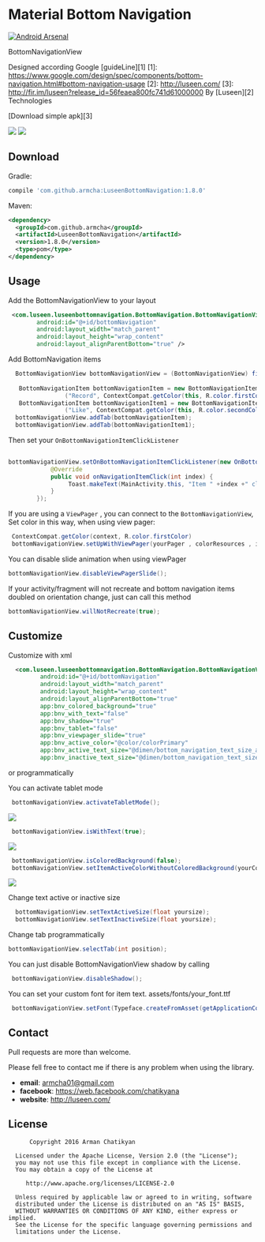 # Material Bottom Navigation

[![Android Arsenal](https://img.shields.io/badge/Android%20Arsenal-LuseenBottomNavigation-green.svg?style=true)](https://android-arsenal.com/details/1/3337)

BottomNavigationView

Designed according Google [guideLine][1]
[1]: https://www.google.com/design/spec/components/bottom-navigation.html#bottom-navigation-usage
[2]: http://luseen.com/
[3]: http://fir.im/luseen?release_id=56feaea800fc741d61000000
By [Luseen][2] Technologies 

[Download simple apk][3]



![](ScreenShots/gifView2.gif)
![](ScreenShots/screen4.png)


Download
--------

Gradle:
```groovy
compile 'com.github.armcha:LuseenBottomNavigation:1.8.0'
```
Maven:
```xml
<dependency>
  <groupId>com.github.armcha</groupId>
  <artifactId>LuseenBottomNavigation</artifactId>
  <version>1.8.0</version>
  <type>pom</type>
</dependency>
```
Usage
-----

Add the BottomNavigationView to your layout

```xml
 <com.luseen.luseenbottomnavigation.BottomNavigation.BottomNavigationView
        android:id="@+id/bottomNavigation"
        android:layout_width="match_parent"
        android:layout_height="wrap_content"
        android:layout_alignParentBottom="true" />
```

Add BottomNavigation items 

```java
  BottomNavigationView bottomNavigationView = (BottomNavigationView) findViewById(R.id.bottomNavigation);
  
   BottomNavigationItem bottomNavigationItem = new BottomNavigationItem
                ("Record", ContextCompat.getColor(this, R.color.firstColor), R.drawable.ic_mic_black_24dp);
   BottomNavigationItem bottomNavigationItem1 = new BottomNavigationItem
                ("Like", ContextCompat.getColor(this, R.color.secondColor), R.drawable.ic_favorite_black_24dp);
  bottomNavigationView.addTab(bottomNavigationItem);
  bottomNavigationView.addTab(bottomNavigationItem1);
```

Then set your `OnBottomNavigationItemClickListener`

```java
 
bottomNavigationView.setOnBottomNavigationItemClickListener(new OnBottomNavigationItemClickListener() {
            @Override
            public void onNavigationItemClick(int index) {
                 Toast.makeText(MainActivity.this, "Item " +index +" clicked", Toast.LENGTH_SHORT).show();
            }
        });
```
If you are using a `ViewPager` , you can connect to the `BottomNavigationView`,
Set color in this way, when using view pager:
  
  ```java
   ContextCompat.getColor(context, R.color.firstColor)
   bottomNavigationView.setUpWithViewPager(yourPager , colorResources , imageResources);
  ```
You can disable slide animation when using viewPager
  ```java
  bottomNavigationView.disableViewPagerSlide();
  ```
  
If your activity/fragment will not recreate and bottom navigation items doubled on orientation change,
just can call this method
     
```java
bottomNavigationView.willNotRecreate(true);
```


Customize
---------

Customize with xml

```xml
  <com.luseen.luseenbottomnavigation.BottomNavigation.BottomNavigationView
         android:id="@+id/bottomNavigation"
         android:layout_width="match_parent"
         android:layout_height="wrap_content"
         android:layout_alignParentBottom="true"
         app:bnv_colored_background="true"
         app:bnv_with_text="false"
         app:bnv_shadow="true"
         app:bnv_tablet="false"
         app:bnv_viewpager_slide="true"
         app:bnv_active_color="@color/colorPrimary"
         app:bnv_active_text_size="@dimen/bottom_navigation_text_size_active"
         app:bnv_inactive_text_size="@dimen/bottom_navigation_text_size_inactive"/>
```

or programmatically


You can activate tablet mode
```java
 bottomNavigationView.activateTabletMode();
```
![](ScreenShots/gifView4.gif)

```java
 bottomNavigationView.isWithText(true);
```
![](ScreenShots/gifView.gif)
```java
 bottomNavigationView.isColoredBackground(false);
 bottomNavigationView.setItemActiveColorWithoutColoredBackground(yourColor);
```
![](ScreenShots/gifView3.gif)

Change text active or inactive size
```java
  bottomNavigationView.setTextActiveSize(float yoursize);
  bottomNavigationView.setTextInactiveSize(float yoursize);
```

Change tab programmatically
```java
bottomNavigationView.selectTab(int position);
```

You can just disable BottomNavigationView shadow by calling 
```java
 bottomNavigationView.disableShadow();
```
 
You can set your custom font for item text.
assets/fonts/your_font.ttf
```java
 bottomNavigationView.setFont(Typeface.createFromAsset(getApplicationContext().getAssets(), "fonts/your_font.ttf"));
```

## Contact 

Pull requests are more than welcome.

Please fell free to contact me if there is any problem when using the library.

- **email**: armcha01@gmail.com
- **facebook**: https://web.facebook.com/chatikyana
- **website**: http://luseen.com/

License
--------


          Copyright 2016 Arman Chatikyan

      Licensed under the Apache License, Version 2.0 (the "License");
      you may not use this file except in compliance with the License.
      You may obtain a copy of the License at

         http://www.apache.org/licenses/LICENSE-2.0

      Unless required by applicable law or agreed to in writing, software
      distributed under the License is distributed on an "AS IS" BASIS,
      WITHOUT WARRANTIES OR CONDITIONS OF ANY KIND, either express or implied.
      See the License for the specific language governing permissions and
      limitations under the License.
    
